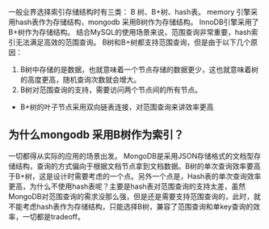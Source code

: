 一般业界选择索引存储结构时有三类：
B 树、B+树、hash表。
memory 引擎采用hash表作为存储结构，mongodb 采用B树作为存储结构。
InnoDB引擎采用了B+树作为存储结构。
结合MySQL的使用场景来说，范围查询非常重要，hash索引无法满足高效的范围查询。
B树和B+树都支持范围查询，但是由于以下几个原因：
1. B树中存储的是数据，也就意味着一个节点存储的数据更少，这也就意味着树的高度更高，随机查询次数就会增大。
2. B树对范围查询的支持，需要访问两个节点间的所有节点。
- B+树的叶子节点采用双向链表连接，对范围查询来讲效率更高
## 为什么mongodb 采用B树作为索引？
一切都得从实际的应用的场景出发。
MongoDB是采用JSON存储格式的文档型存储结构，查询的方式偏向于根据文档节点拿到文档数据。B树的单次查询效率要高于B+树，这是设计时需要考虑的一个点。另外一个点是，Hash表的单次查询效率更高，为什么不使用hash表呢？主要是hash表对范围查询的支持太差，虽然MongoDB对范围查询的需求没那么强，但是还是需要支持范围查询的，此时，就不能考虑hash表作为存储结构，只能选择B树，兼容了范围查询和单key查询的效率，一切都是tradeoff。
